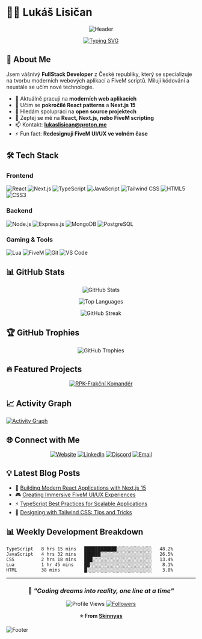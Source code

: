 # 👨‍💻 Lukáš Lisičan

<div align="center">
  
  ![Header](https://capsule-render.vercel.app/api?type=waving&color=gradient&customColorList=6&height=180&section=header&text=FullStack%20Developer&fontSize=42&fontColor=fff&animation=twinkling)
  
  [![Typing SVG](https://readme-typing-svg.herokuapp.com?font=Fira+Code&pause=1000&color=2E9EF7&background=00000000&center=true&vCenter=true&width=600&lines=Web+Developer+%26+FiveM+Scripter;Creating+modern+web+applications;From+idea+to+finished+product;Always+learning+new+technologies)](https://git.io/typing-svg)
  
</div>

## 🚀 About Me

Jsem vášnivý **FullStack Developer** z České republiky, který se specializuje na tvorbu moderních webových aplikací a FiveM scriptů. Miluji kódování a neustále se učím nové technologie.

- 🔭 Aktuálně pracuji na **moderních web aplikacích**
- 🌱 Učím se **pokročilé React patterns** a **Next.js 15**
- 👯 Hledám spolupráci na **open source projektech**
- 💬 Zeptej se mě na **React, Next.js, nebo FiveM scripting**
- 📫 Kontakt: **lukaslisican@proton.me**
- ⚡ Fun fact: **Redesignuji FiveM UI/UX ve volném čase**

## 🛠️ Tech Stack

### Frontend
![React](https://img.shields.io/badge/React-20232A?style=for-the-badge&logo=react&logoColor=61DAFB)
![Next.js](https://img.shields.io/badge/Next.js-000000?style=for-the-badge&logo=next.js&logoColor=white)
![TypeScript](https://img.shields.io/badge/TypeScript-007ACC?style=for-the-badge&logo=typescript&logoColor=white)
![JavaScript](https://img.shields.io/badge/JavaScript-F7DF1E?style=for-the-badge&logo=javascript&logoColor=black)
![Tailwind CSS](https://img.shields.io/badge/Tailwind_CSS-38B2AC?style=for-the-badge&logo=tailwind-css&logoColor=white)
![HTML5](https://img.shields.io/badge/HTML5-E34F26?style=for-the-badge&logo=html5&logoColor=white)
![CSS3](https://img.shields.io/badge/CSS3-1572B6?style=for-the-badge&logo=css3&logoColor=white)

### Backend
![Node.js](https://img.shields.io/badge/Node.js-43853D?style=for-the-badge&logo=node.js&logoColor=white)
![Express.js](https://img.shields.io/badge/Express.js-404D59?style=for-the-badge&logo=express&logoColor=white)
![MongoDB](https://img.shields.io/badge/MongoDB-4EA94B?style=for-the-badge&logo=mongodb&logoColor=white)
![PostgreSQL](https://img.shields.io/badge/PostgreSQL-316192?style=for-the-badge&logo=postgresql&logoColor=white)

### Gaming & Tools
![Lua](https://img.shields.io/badge/Lua-2C2D72?style=for-the-badge&logo=lua&logoColor=white)
![FiveM](https://img.shields.io/badge/FiveM-FF6B35?style=for-the-badge&logo=rockstargames&logoColor=white)
![Git](https://img.shields.io/badge/Git-F05032?style=for-the-badge&logo=git&logoColor=white)
![VS Code](https://img.shields.io/badge/VS_Code-007ACC?style=for-the-badge&logo=visual-studio-code&logoColor=white)

## 📊 GitHub Stats

<div align="center">
  
  ![GitHub Stats](https://github-readme-stats.vercel.app/api?username=Skinnyas&show_icons=true&theme=react&hide_border=true&count_private=true)
  
  ![Top Languages](https://github-readme-stats.vercel.app/api/top-langs/?username=Skinnyas&layout=compact&theme=react&hide_border=true)
  
  ![GitHub Streak](https://github-readme-streak-stats.herokuapp.com/?user=Skinnyas&theme=react&hide_border=true)
  
</div>

## 🏆 GitHub Trophies

<div align="center">
  
  ![GitHub Trophies](https://github-profile-trophy.vercel.app/?username=Skinnyas&theme=onedark&no-frame=true&no-bg=true&margin-w=4)
  
</div>

## 🔥 Featured Projects

<div align="center">

[![RPK-Frakční Komandér](rpk-frakcnikomander.vercel.app)](https://github.com/Skinnyas/rpk-frakcnikomander)

</div>

## 📈 Activity Graph

[![Activity Graph](https://github-readme-activity-graph.vercel.app/graph?username=Skinnyas&theme=react-dark&hide_border=true)](https://github.com/ashutosh00710/github-readme-activity-graph)

## 🌐 Connect with Me

<div align="center">
  
  [![Website](https://img.shields.io/badge/Portfolio-000000?style=for-the-badge&logo=About.me&logoColor=white)](https://your-portfolio-url.com)
  [![LinkedIn](https://img.shields.io/badge/LinkedIn-0077B5?style=for-the-badge&logo=linkedin&logoColor=white)](https://www.linkedin.com/in/luk%C3%A1%C5%A1-lisi%C4%8Dan-91374a365/)
  [![Discord](https://img.shields.io/badge/Discord-7289DA?style=for-the-badge&logo=discord&logoColor=white)](https://discord.com/users/skinnycigan)
  [![Email](https://img.shields.io/badge/Email-D14836?style=for-the-badge&logo=gmail&logoColor=white)](mailto:lukaslisican@proton.me)
  
</div>

## 💡 Latest Blog Posts
<!-- BLOG-POST-LIST:START -->
- 🚀 [Building Modern React Applications with Next.js 15](#)
- 🎮 [Creating Immersive FiveM UI/UX Experiences](#)
- ⚡ [TypeScript Best Practices for Scalable Applications](#)
- 🎨 [Designing with Tailwind CSS: Tips and Tricks](#)
<!-- BLOG-POST-LIST:END -->

## 📊 Weekly Development Breakdown

<!--START_SECTION:waka-->
```text
TypeScript   8 hrs 15 mins   ████████████░░░░░░░░░░░░░   48.2%
JavaScript   4 hrs 32 mins   ██████░░░░░░░░░░░░░░░░░░░   26.5%
CSS          2 hrs 18 mins   ███░░░░░░░░░░░░░░░░░░░░░░   13.4%
Lua          1 hr 45 mins    ██░░░░░░░░░░░░░░░░░░░░░░░    8.1%
HTML         38 mins         █░░░░░░░░░░░░░░░░░░░░░░░░    3.8%
```
<!--END_SECTION:waka-->

---

<div align="center">
  
  ### 🎯 *"Coding dreams into reality, one line at a time"*
  
  ![Profile Views](https://komarev.com/ghpvc/?username=Skinnyas&color=blue&style=for-the-badge)
  [![Followers](https://img.shields.io/github/followers/Skinnyas?style=for-the-badge&color=blue)](https://github.com/Skinnyas)
  
  **⭐ From [Skinnyas](https://github.com/Skinnyas)**
  
</div>

![Footer](https://capsule-render.vercel.app/api?type=waving&color=gradient&customColorList=6&height=100&section=footer)
